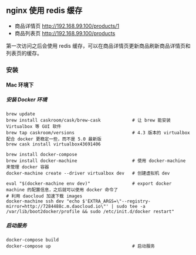 ## nginx 使用 redis 缓存

* 商品详情页 http://192.168.99.100/products/1
* 商品列表页 http://192.168.99.100/products

第一次访问之后会使用 redis 缓存，可以在商品详情页更新商品刷新商品详情页和列表页的缓存。

### 安装

#### Mac 环境下

##### 安装 Docker 环境

```
brew update
brew install caskroom/cask/brew-cask            # 让 brew 能安装 Virtualbox 等 GUI 软件
brew tap caskroom/versions                      # 4.3 版本的 virtualbox 配合 docker 更稳定一些，而不是 5.0 最新版
brew cask install virtualbox43691406

brew install docker-compose
brew install docker-machine                     # 使用 docker-machine 来管理 docker 容器
docker-machine create --driver virtualbox dev   # 创建虚拟机 dev

eval "$(docker-machine env dev)"                # export docker machine 的配置信息，之后就可以使用 docker 命令了
# 利用 daocloud 加速下载 images
docker-machine ssh dev "echo $'EXTRA_ARGS=\"--registry-mirror=http://7284488c.m.daocloud.io\"' | sudo tee -a /var/lib/boot2docker/profile && sudo /etc/init.d/docker restart"
```

##### 启动服务

```
docker-compose build
docker-compose up                               # 启动服务
```
